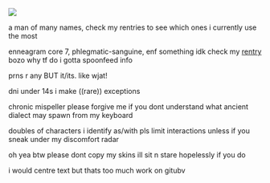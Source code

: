 ![](https://cdn.discordapp.com/attachments/887048432097853440/1193379999416324178/ezgif.com-speed.gif?ex=65ac80bb&is=659a0bbb&hm=3342eaf05d802ae559d6d01e0d7087182bd61486cb7f3a70292dc5f54307ff32&)

a man of many names, check my rentries to see which ones i currently use the most

enneagram core 7, phlegmatic-sanguine, enf something idk check my [rentry](https://rentry.co/-childpsychology) bozo why tf do i gotta spoonfeed info

prns r any BUT it/its. like wjat!

dni under 14s i make ((rare)) exceptions

chronic mispeller please forgive me if you dont understand what ancient dialect may spawn from my keyboard

doubles of characters i identify as/with pls limit interactions unless if you sneak under my discomfort radar

oh yea btw please dont copy my skins ill sit n stare hopelessly if you do

i would centre text but thats too much work on gitubv
